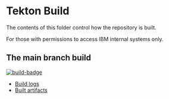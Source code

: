 # Tekton Build

The contents of this folder control how the repository is built.

For those with permissions to access IBM internal systems only.

## The main branch build
[![build-badge](https://javadev-cicsk8s.hursley.ibm.com/samples-cics-java-liberty-springboot-link/main/build-info/build-status-badge.svg)](
https://javadev-cicsk8s.hursley.ibm.com/samples-cics-java-liberty-springboot-link/main/)

- [Build logs](https://javadev-cicsk8s.hursley.ibm.com/samples-cics-java-liberty-springboot-link/main/build-info/logs/)
- [Built artifacts](https://javadev-cicsk8s.hursley.ibm.com/samples-cics-java-liberty-springboot-link/main/artifacts/)